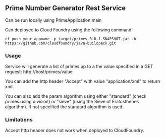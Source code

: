## Prime Number Generator Rest Service

Can be run locally using PrimeApplication.main

Can deployed to Cloud Foundry using the following command:

`cf push your-appname -p target/primes-0.0.1-SNAPSHOT.jar -b https://github.com/cloudfoundry/java-buildpack.git
`

### Usage
Service will generate a list of primes up to a the value specified in a GET request: http://host/primes/value

You can add the http header "Accept" with value "application/xml" to return xml.

You can also add the param algorithm using either "standard" (check primes using division) or "sieve" (using the Sieve of Eratosthenes algorithm). If not specified the standard algorithm is used.

### Limitations
Accept http header does not work when deployed to CloudFoundry.
